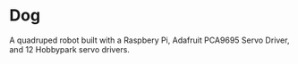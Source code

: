 # Dog
A quadruped robot built with a Raspbery Pi, Adafruit PCA9695 Servo Driver, and 12 Hobbypark servo drivers.